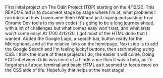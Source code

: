 First inital project on The Odin Project (TOP) starting on the 4/12/20. 
This README.md is to document stage by stage where I'm at, what problems I run into and how I overcame them (Without just coping and pasting from Chrome Dev tools to my own code)
It's going to be a long journey ahead, with a lot of challenges but what comes easy won't last, and what lasts won't come easy! 
At 1700 4/12/20, I got most of the HTML done that I wanted. Added the Google Logo, a search bar, button ready for the Microphone, and all the relative links on the homepage. 
Next step is to add the Google Search and I'm feeling lucky! buttons, then start styling using CSS. 
I think the more of these projects I do, the easier it will come. Doing FCC inbetween Odin was more of a hinderance than it was a help, as I'd forgotten all about terminal and basic HTML as it seemed to focus more on the CSS side of life. Hopefully that helps at the next stage! 